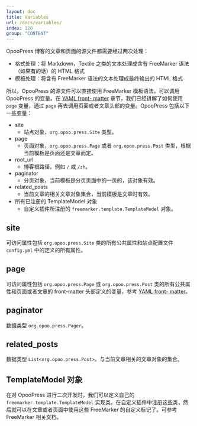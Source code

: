 ```yaml
---
layout: doc
title: Variables
url: /docs/variables/
index: 120
group: "CONTENT"
---
```


OpooPress 博客的文章和页面的源文件都需要经过两次处理：
- 格式处理：将 Markdown，Textile 之类的文本处理成含有 FreeMarker 语法（如果有的话）的 HTML 格式
- 模板处理：将含有 FreeMarker 语法的文本处理成最终输出的 HTML 格式

所以，OpooPress 的源文件可以直接使用 FreeMarker 模板语法，可以调用 OpooPress 的变量。在 [YAML front- matter](../frontmatter) 章节，我们已经讲解了如何使用 `page` 变量，通过 `page` 再去调用页面或者文章头部的变量。OpooPress 包括以下一些变量：

- site
	- 站点对象，`org.opoo.press.Site` 类型。
- page 
	- 页面对象，`org.opoo.press.Page` 或者 `org.opoo.press.Post` 类型，根据当前模板是页面还是文章而定。
- root_url
	- 博客根路径，例如 `/` 或 `/zh`。
- paginator
	- 分页对象，当前模板是分页页面中的一页的，该对象有效。
- related_posts
	- 当前文章的相关文章对象集合，当前模板是文章时有效。
- 所有已注册的 TemplateModel 对象
	- 自定义插件所注册的 `freemarker.template.TemplateModel` 对象。


## site

可访问属性包括 `org.opoo.press.Site` 类的所有公共属性和站点配置文件 `config.yml` 中的定义的所有属性。

## page

可访问属性包括 `org.opoo.press.Page` 或 `org.opoo.press.Post` 类的所有公共属性和页面或者文章的 front-matter 头部定义的变量，参考 [YAML front- matter](../frontmatter)。

## paginator

数据类型 `org.opoo.press.Pager`。

## related_posts

数据类型 `List<org.opoo.press.Post>`。与当前文章相关的文章对象的集合。


## TemplateModel 对象

在对 OpooPress 进行二次开发时，我们可以定义自己的 `freemarker.template.TemplateModel` 实现类，在自定义插件中注册这些类，然后就可以在文章或者页面中使用这些 FreeMarker 的自定义标记了。可参考 FreeMarker 相关文档。